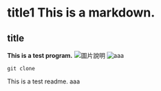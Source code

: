 # title1   This is a markdown.
## title
<b>This is a test program.</b>
![圖片說明](https://www.techopedia.com/wp-content/uploads/2024/02/GitHub-1-1200x717.jpg)
<img src='https://www.techopedia.com/wp-content/uploads/2024/02/GitHub-1-1200x717.jpg' title='aaa'></img>

```
git clone
```
This is a test readme.
aaa
